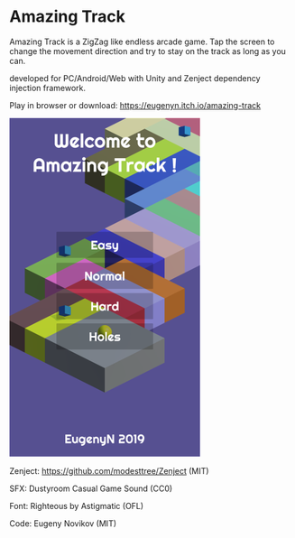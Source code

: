 # Amazing Track

Amazing Track is a ZigZag like endless arcade game. Tap the screen to change the movement direction and try to stay on the track as long as you can.

developed for PC/Android/Web with Unity and Zenject dependency injection framework.

Play in browser or download:
https://eugenyn.itch.io/amazing-track

![Amazing Track](/AmazingTrack.png "Amazing Track")

Zenject:
https://github.com/modesttree/Zenject (MIT)

SFX:
Dustyroom Casual Game Sound (CC0)

Font:
Righteous by Astigmatic (OFL)

Code:
Eugeny Novikov (MIT)